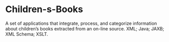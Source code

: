 # Children-s-Books
A set of applications that integrate, process, and categorize information about children’s books extracted from an on-line source. XML; Java; JAXB; XML Schema; XSLT.
